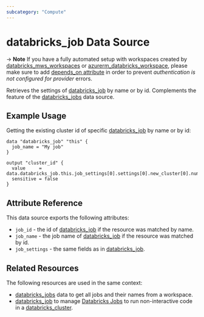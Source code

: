 ```yaml
---
subcategory: "Compute"
---
```

# databricks_job Data Source

-> **Note** If you have a fully automated setup with workspaces created by [databricks_mws_workspaces](../resources/mws_workspaces.md) or [azurerm_databricks_workspace](https://registry.terraform.io/providers/hashicorp/azurerm/latest/docs/resources/databricks_workspace), please make sure to add [depends_on attribute](../index.md#data-resources-and-authentication-is-not-configured-errors) in order to prevent _authentication is not configured for provider_ errors.

Retrieves the settings of [databricks_job](../resources/job.md) by name or by id. Complements the feature of the [databricks_jobs](jobs.md) data source.

## Example Usage

Getting the existing cluster id of specific [databricks_job](../resources/job.md) by name or by id:

```hcl
data "databricks_job" "this" {
  job_name = "My job"
}

output "cluster_id" {
  value     = data.databricks_job.this.job_settings[0].settings[0].new_cluster[0].num_workers
  sensitive = false
}
```

## Attribute Reference

This data source exports the following attributes:

* `job_id` - the id of [databricks_job](../resources/job.md) if the resource was matched by name.
* `job_name` - the job name of [databricks_job](../resources/job.md) if the resource was matched by id.
* `job_settings` - the same fields as in [databricks_job](../resources/job.md).

## Related Resources

The following resources are used in the same context:

* [databricks_jobs](jobs.md) data to get all jobs and their names from a workspace.
* [databricks_job](../resources/job.md) to manage [Databricks Jobs](https://docs.databricks.com/jobs.html) to run non-interactive code in a [databricks_cluster](../resources/cluster.md).
